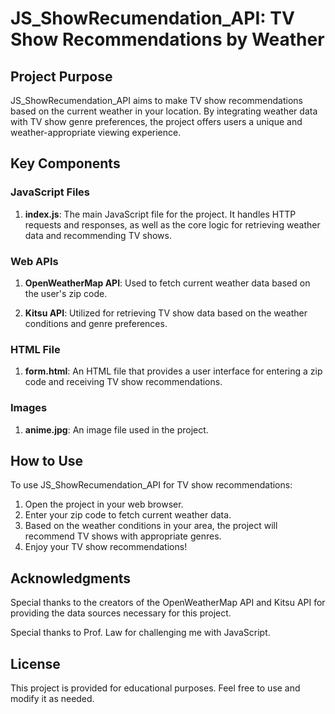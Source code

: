# JS_ShowRecumendation_API: TV Show Recommendations by Weather

## Project Purpose

JS_ShowRecumendation_API aims to make TV show recommendations based on the current weather in your location. By integrating weather data with TV show genre preferences, the project offers users a unique and weather-appropriate viewing experience.

## Key Components

### JavaScript Files

1. **index.js**: The main JavaScript file for the project. It handles HTTP requests and responses, as well as the core logic for retrieving weather data and recommending TV shows.

### Web APIs

1. **OpenWeatherMap API**: Used to fetch current weather data based on the user's zip code.

2. **Kitsu API**: Utilized for retrieving TV show data based on the weather conditions and genre preferences.

### HTML File

1. **form.html**: An HTML file that provides a user interface for entering a zip code and receiving TV show recommendations.

### Images

1. **anime.jpg**: An image file used in the project.

## How to Use

To use JS_ShowRecumendation_API for TV show recommendations:

1. Open the project in your web browser.
2. Enter your zip code to fetch current weather data.
3. Based on the weather conditions in your area, the project will recommend TV shows with appropriate genres.
4. Enjoy your TV show recommendations!

## Acknowledgments

Special thanks to the creators of the OpenWeatherMap API and Kitsu API for providing the data sources necessary for this project.

Special thanks to Prof. Law for challenging me with JavaScript.

## License

This project is provided for educational purposes. Feel free to use and modify it as needed.
